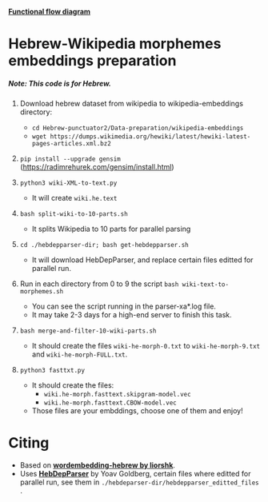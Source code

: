 **[Functional flow diagram](https://docs.google.com/drawings/d/15K7t3t4nmjn9XEa415ckmr0tjnJjgGW5N7KFRiXZEx4/edit?usp=sharing)**

# Hebrew-Wikipedia morphemes embeddings preparation
##### Note: This code is for Hebrew.

1. Download hebrew dataset from wikipedia to wikipedia-embeddings directory:
    - `cd Hebrew-punctuator2/Data-preparation/wikipedia-embeddings`
    - `wget https://dumps.wikimedia.org/hewiki/latest/hewiki-latest-pages-articles.xml.bz2`

2. `pip install --upgrade gensim` (https://radimrehurek.com/gensim/install.html)

3. `python3 wiki-XML-to-text.py`
    - It will create `wiki.he.text`

4. `bash split-wiki-to-10-parts.sh`
    - It splits Wikipedia to 10 parts for parallel parsing

5. `cd ./hebdepparser-dir; bash get-hebdepparser.sh`
    - It will download HebDepParser, and replace certain files editted for parallel run.

6. Run in each directory from 0 to 9 the script `bash wiki-text-to-morphemes.sh`
    - You can see the script running in the parser-xa*.log file.
    - It may take 2-3 days for a high-end server to finish this task.

7. `bash merge-and-filter-10-wiki-parts.sh`
    - It should create the files `wiki-he-morph-0.txt` to `wiki-he-morph-9.txt` and `wiki-he-morph-FULL.txt`.

8. `python3 fasttxt.py`
    - It should create the files:
      - `wiki.he-morph.fasttext.skipgram-model.vec`
      - `wiki.he-morph.fasttext.CBOW-model.vec`
    - Those files are your embddings, choose one of them and enjoy!

# Citing
- Based on **[wordembedding-hebrew by liorshk](https://github.com/liorshk/wordembedding-hebrew)**.
- Uses **[HebDepParser](https://www.cs.bgu.ac.il/~yoavg/software/hebparsers/hebdepparser/)** by Yoav Goldberg, certain files where editted for parallel run, see them in `./hebdeparser-dir/hebdepparser_editted_files` .
